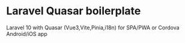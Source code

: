 # Laravel Quasar boilerplate
Laravel 10 with Quasar (Vue3,Vite,Pinia,i18n) for SPA/PWA or Cordova Android/iOS app
